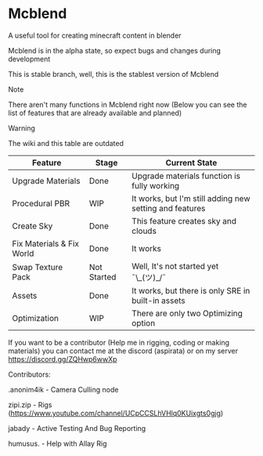 # Mcblend
A useful tool for creating minecraft content in blender

Mcblend is in the alpha state, so expect bugs and changes during development

This is stable branch, well, this is the stablest version of Mcblend

> [!NOTE]
> There aren't many functions in Mcblend right now (Below you can see the list of features that are already available and planned)

> [!WARNING]
> The wiki and this table are outdated
> 
| Feature | Stage | Current State |
| --- | --- | --- |
| Upgrade Materials | Done | Upgrade materials function is fully working |
| Procedural PBR | WIP | It works, but I'm still adding new setting and features |
| Create Sky | Done | This feature creates sky and clouds |
| Fix Materials & Fix World | Done | It works |
| Swap Texture Pack | Not Started | Well, It's not started yet ¯\\\_(ツ)\_/¯ |
| Assets | Done | It works, but there is only SRE in built-in assets |
| Optimization | WIP | There are only two Optimizing option |

If you want to be a contributor (Help me in rigging, coding or making materials) you can contact me at the discord (aspirata) or on my server https://discord.gg/ZQHwp6wwXp

Contributors:

.anonim4ik - Camera Culling node

zipi.zip - Rigs (https://www.youtube.com/channel/UCpCCSLhVHlq0KUixgts0gjg)

jabady - Active Testing And Bug Reporting

humusus. - Help with Allay Rig
